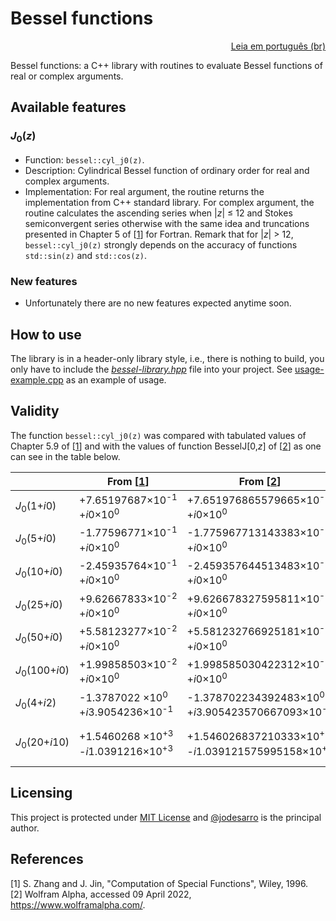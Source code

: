 # Bessel functions

<p align="right"><a href="README.pt-br.md">Leia em português (br)</a></p>

Bessel functions: a C++ library with routines to evaluate Bessel functions of real or complex arguments.

## Available features

### <nobr>*J*<sub>0</sub>(*z*)</nobr>
  - Function: `bessel::cyl_j0(z)`.
  - Description: Cylindrical Bessel function of ordinary order for real and complex arguments.
  - Implementation: For real argument, the routine returns the implementation from C++ standard library.
  For complex argument, the routine calculates the ascending series when <nobr>|*z*| ≤ 12</nobr> and Stokes semiconvergent series otherwise with the same idea and truncations presented in Chapter 5 of [[1](#references)] for Fortran.
  Remark that for <nobr>|*z*| > 12</nobr>, `bessel::cyl_j0(z)` strongly depends on the accuracy of functions `std::sin(z)` and `std::cos(z)`.

### New features
  - Unfortunately there are no new features expected anytime soon.

## How to use

The library is in a header-only library style, i.e., there is nothing to build, you only have to include the *<a href="bessel-library.hpp">bessel-library.hpp</a>* file into your project.
See <a href="usage-example.cpp">usage-example.cpp</a> as an example of usage.

## Validity

The function `bessel::cyl_j0(z)` was compared with tabulated values of Chapter 5.9 of [[1](#references)] and with the values of function BesselJ[0,*z*] of [[2](#references)] as one can see in the table below.

|                                      | From [[1](#references)]                                     | From [[2](#references)]                                                    | From `bessel::cyl_j0(z)`                                                          |
|--------------------------------------|-------------------------------------------------------------|----------------------------------------------------------------------------|-----------------------------------------------------------------------------------|
|<nobr>*J*<sub>0</sub>(1+*i*0)</nobr>  |+7.65197687×10<sup>-1</sup><br/>+*i*0×10<sup>0</sup>         |+7.651976865579665×10<sup>-1</sup><br/>+*i*0×10<sup>0</sup>                 |+7.65197686557966**6**×10<sup>-1</sup><br/>+*i*0×10<sup>0</sup>                    |
|<nobr>*J*<sub>0</sub>(5+*i*0)</nobr>  |-1.77596771×10<sup>-1</sup><br/>+*i*0×10<sup>0</sup>         |-1.775967713143383×10<sup>-1</sup><br/>+*i*0×10<sup>0</sup>                 |-1.77596771314338**4**×10<sup>-1</sup><br/>+*i*0×10<sup>0</sup>                    |
|<nobr>*J*<sub>0</sub>(10+*i*0)</nobr> |-2.45935764×10<sup>-1</sup><br/>+*i*0×10<sup>0</sup>         |-2.459357644513483×10<sup>-1</sup><br/>+*i*0×10<sup>0</sup>                 |-2.459357644513**713**×10<sup>-1</sup><br/>+*i*0×10<sup>0</sup>                    |
|<nobr>*J*<sub>0</sub>(25+*i*0)</nobr> |+9.62667833×10<sup>-2</sup><br/>+*i*0×10<sup>0</sup>         |+9.626678327595811×10<sup>-2</sup><br/>+*i*0×10<sup>0</sup>                 |+9.62667832759581**2**×10<sup>-2</sup><br/>+*i*0×10<sup>0</sup>                    |
|<nobr>*J*<sub>0</sub>(50+*i*0)</nobr> |+5.58123277×10<sup>-2</sup><br/>+*i*0×10<sup>0</sup>         |+5.581232766925181×10<sup>-2</sup><br/>+*i*0×10<sup>0</sup>                 |+5.581232766925181×10<sup>-2</sup><br/>+*i*0×10<sup>0</sup>                        |
|<nobr>*J*<sub>0</sub>(100+*i*0)</nobr>|+1.99858503×10<sup>-2</sup><br/>+*i*0×10<sup>0</sup>         |+1.998585030422312×10<sup>-2</sup><br/>+*i*0×10<sup>0</sup>                 |+1.99858503042231**1**×10<sup>-2</sup><br/>+*i*0×10<sup>0</sup>                    |
|<nobr>*J*<sub>0</sub>(4+*i*2)</nobr>  |-1.3787022 ×10<sup>0</sup> <br/>+*i*3.9054236×10<sup>-1</sup>|-1.378702234392483×10<sup>0</sup> <br/>+*i*3.905423570667093×10<sup>-1</sup>|-1.37870223439248**4**×10<sup>0</sup><br/>+*i*3.90542357066709**4**×10<sup>-1</sup>|
|<nobr>*J*<sub>0</sub>(20+*i*10)</nobr>|+1.5460268 ×10<sup>+3</sup><br/>-*i*1.0391216×10<sup>+3</sup>|+1.546026837210333×10<sup>+3</sup><br/>-*i*1.039121575995158×10<sup>+3</sup>|+1.546026837210333×10<sup>+3</sup><br/>-*i*1.039121575995158×10<sup>+3</sup>       |

## Licensing

This project is protected under <a href="LICENSE">MIT License</a> and [@jodesarro]( https://github.com/jodesarro ) is the principal author.

## References
[1] S. Zhang and J. Jin, "Computation of Special Functions", Wiley, 1996.<br/>
[2] Wolfram Alpha, accessed 09 April 2022, <https://www.wolframalpha.com/>.
